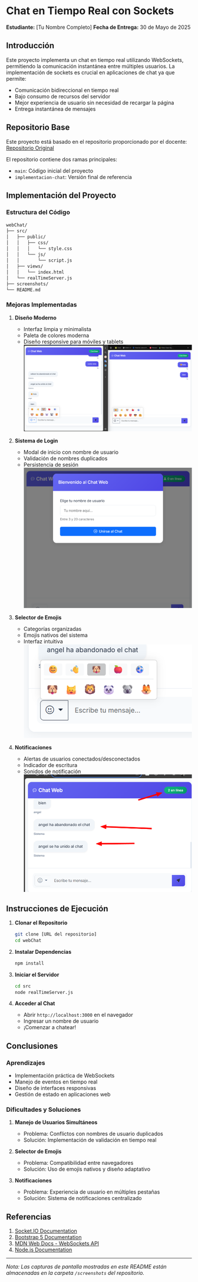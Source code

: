 # Chat en Tiempo Real con Sockets

**Estudiante:** [Tu Nombre Completo]
**Fecha de Entrega:** 30 de Mayo de 2025

## Introducción

Este proyecto implementa un chat en tiempo real utilizando WebSockets, permitiendo la comunicación instantánea entre múltiples usuarios. La implementación de sockets es crucial en aplicaciones de chat ya que permite:

- Comunicación bidireccional en tiempo real
- Bajo consumo de recursos del servidor
- Mejor experiencia de usuario sin necesidad de recargar la página
- Entrega instantánea de mensajes

## Repositorio Base

Este proyecto está basado en el repositorio proporcionado por el docente:
[Repositorio Original](https://github.com/paulosk8/webChat/tree/main)

El repositorio contiene dos ramas principales:
- `main`: Código inicial del proyecto
- `implementacion-chat`: Versión final de referencia

## Implementación del Proyecto

### Estructura del Código

```
webChat/
├── src/
│   ├── public/
│   │   ├── css/
│   │   │   └── style.css
│   │   └── js/
│   │       └── script.js
│   ├── views/
│   │   └── index.html
│   └── realTimeServer.js
├── screenshots/
└── README.md
```

### Mejoras Implementadas

1. **Diseño Moderno**
   - Interfaz limpia y minimalista
   - Paleta de colores moderna
   - Diseño responsive para móviles y tablets
   ![Diseño Responsive](./screenshots/responsive.png)

2. **Sistema de Login**
   - Modal de inicio con nombre de usuario
   - Validación de nombres duplicados
   - Persistencia de sesión
   ![Login System](./screenshots/login.png)

3. **Selector de Emojis**
   - Categorías organizadas
   - Emojis nativos del sistema
   - Interfaz intuitiva
   ![Emoji Selector](./screenshots/emojis.png)

4. **Notificaciones**
   - Alertas de usuarios conectados/desconectados
   - Indicador de escritura
   - Sonidos de notificación
   ![Notifications](./screenshots/notifications.png)

## Instrucciones de Ejecución

1. **Clonar el Repositorio**
   ```bash
   git clone [URL del repositorio]
   cd webChat
   ```

2. **Instalar Dependencias**
   ```bash
   npm install
   ```

3. **Iniciar el Servidor**
   ```bash
   cd src
   node realTimeServer.js
   ```

4. **Acceder al Chat**
   - Abrir `http://localhost:3000` en el navegador
   - Ingresar un nombre de usuario
   - ¡Comenzar a chatear!

## Conclusiones

### Aprendizajes

- Implementación práctica de WebSockets
- Manejo de eventos en tiempo real
- Diseño de interfaces responsivas
- Gestión de estado en aplicaciones web

### Dificultades y Soluciones

1. **Manejo de Usuarios Simultáneos**
   - Problema: Conflictos con nombres de usuario duplicados
   - Solución: Implementación de validación en tiempo real

2. **Selector de Emojis**
   - Problema: Compatibilidad entre navegadores
   - Solución: Uso de emojis nativos y diseño adaptativo

3. **Notificaciones**
   - Problema: Experiencia de usuario en múltiples pestañas
   - Solución: Sistema de notificaciones centralizado

## Referencias

1. [Socket.IO Documentation](https://socket.io/docs/v4/)
2. [Bootstrap 5 Documentation](https://getbootstrap.com/docs/5.3/)
3. [MDN Web Docs - WebSockets API](https://developer.mozilla.org/en-US/docs/Web/API/WebSockets_API)
4. [Node.js Documentation](https://nodejs.org/docs/latest/api/)

---

*Nota: Las capturas de pantalla mostradas en este README están almacenadas en la carpeta `/screenshots` del repositorio.*
